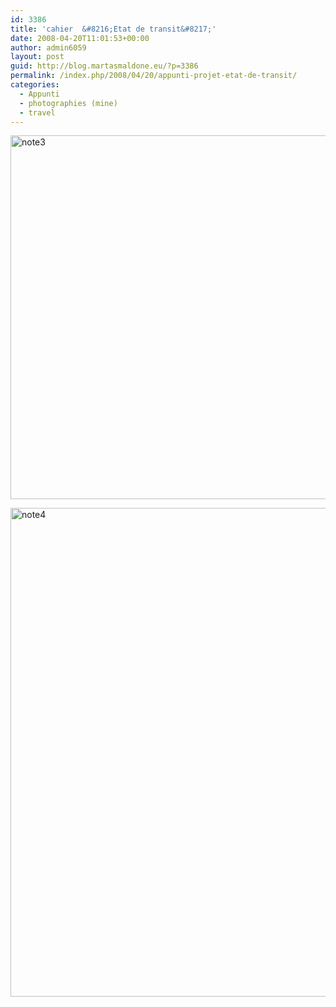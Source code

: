 ```yaml
---
id: 3386
title: 'cahier  &#8216;Etat de transit&#8217;'
date: 2008-04-20T11:01:53+00:00
author: admin6059
layout: post
guid: http://blog.martasmaldone.eu/?p=3386
permalink: /index.php/2008/04/20/appunti-projet-etat-de-transit/
categories:
  - Appunti
  - photographies (mine)
  - travel
---
```

[<img class="aligncenter wp-image-3393 size-full" src="http://blog.martasmaldone.eu/wp-content/uploads/2016/09/note3.jpg" alt="note3" width="750" height="582" srcset="http://blog.martasmaldone.eu/wp-content/uploads/2016/09/note3.jpg 750w, http://blog.martasmaldone.eu/wp-content/uploads/2016/09/note3-300x233.jpg 300w" sizes="(max-width: 750px) 100vw, 750px" />](http://blog.martasmaldone.eu/wp-content/uploads/2016/09/note3.jpg)

[<img class="aligncenter wp-image-3388 size-full" src="http://blog.martasmaldone.eu/wp-content/uploads/2016/09/note4-1.jpg" alt="note4" width="590" height="782" srcset="http://blog.martasmaldone.eu/wp-content/uploads/2016/09/note4-1.jpg 590w, http://blog.martasmaldone.eu/wp-content/uploads/2016/09/note4-1-226x300.jpg 226w" sizes="(max-width: 590px) 100vw, 590px" />](http://blog.martasmaldone.eu/wp-content/uploads/2016/09/note4-1.jpg)